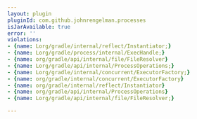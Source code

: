 ```yaml
---
layout: plugin
pluginId: com.github.johnrengelman.processes
isJarAvailable: true
error: ''
violations:
- {name: Lorg/gradle/internal/reflect/Instantiator;}
- {name: Lorg/gradle/process/internal/ExecHandle;}
- {name: org/gradle/api/internal/file/FileResolver}
- {name: Lorg/gradle/api/internal/ProcessOperations;}
- {name: Lorg/gradle/internal/concurrent/ExecutorFactory;}
- {name: org/gradle/internal/concurrent/ExecutorFactory}
- {name: org/gradle/internal/reflect/Instantiator}
- {name: org/gradle/api/internal/ProcessOperations}
- {name: Lorg/gradle/api/internal/file/FileResolver;}

---
```

